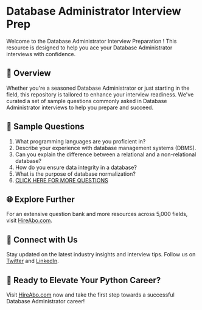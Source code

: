 # Database Administrator Interview Prep

Welcome to the Database Administrator Interview Preparation ! This resource is designed to help you ace your Database Administrator interviews with confidence.

## 🚀 Overview

Whether you're a seasoned Database Administrator or just starting in the field, this repository is tailored to enhance your interview readiness. We've curated a set of sample questions commonly asked in Database Administrator interviews to help you prepare and succeed.

## 📝 Sample Questions

1. What programming languages are you proficient in?
2. Describe your experience with database management systems (DBMS).
3. Can you explain the difference between a relational and a non-relational database?
4. How do you ensure data integrity in a database?
5. What is the purpose of database normalization?
6. [CLICK HERE FOR MORE QUESTIONS](https://hireabo.com/job/0_0_97/Database%20Administrator)

## 🌐 Explore Further

For an extensive question bank and more resources across 5,000 fields, visit [HireAbo.com](https://www.hireabo.com).

## 📱 Connect with Us

Stay updated on the latest industry insights and interview tips. Follow us on [Twitter](https://twitter.com/hireabo) and [LinkedIn](https://www.linkedin.com/in/hire-abo-3609972a8/).

## 🚀 Ready to Elevate Your Python Career?

Visit [HireAbo.com](https://www.hireabo.com) now and take the first step towards a successful Database Administrator career!